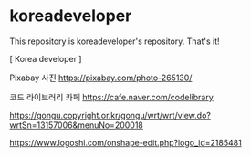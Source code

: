 # koreadeveloper
This repository is koreadeveloper's repository. That's it!

[ Korea developer ]

Pixabay 사진
https://pixabay.com/photo-265130/

코드 라이브러리 카페
https://cafe.naver.com/codelibrary

https://gongu.copyright.or.kr/gongu/wrt/wrt/view.do?wrtSn=13157006&menuNo=200018

https://www.logoshi.com/onshape-edit.php?logo_id=2185481

